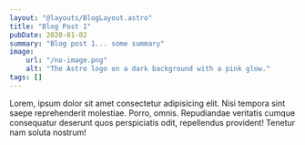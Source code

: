 ```yaml
---
layout: "@layouts/BlogLayout.astro"
title: "Blog Post 1"
pubDate: 2020-01-02
summary: "Blog post 1... some summary"
image:
    url: "/no-image.png"
    alt: "The Astro logo on a dark background with a pink glow."
tags: []
---
```


Lorem, ipsum dolor sit amet consectetur adipisicing elit. Nisi tempora sint saepe reprehenderit molestiae. Porro, omnis. Repudiandae veritatis cumque consequatur deserunt quos perspiciatis odit, repellendus provident! Tenetur nam soluta nostrum!
